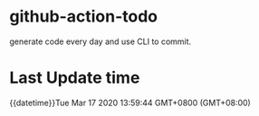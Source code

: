 # github-action-todo
generate code every day and use CLI to commit.

# Last Update time
{{datetime}}Tue Mar 17 2020 13:59:44 GMT+0800 (GMT+08:00)